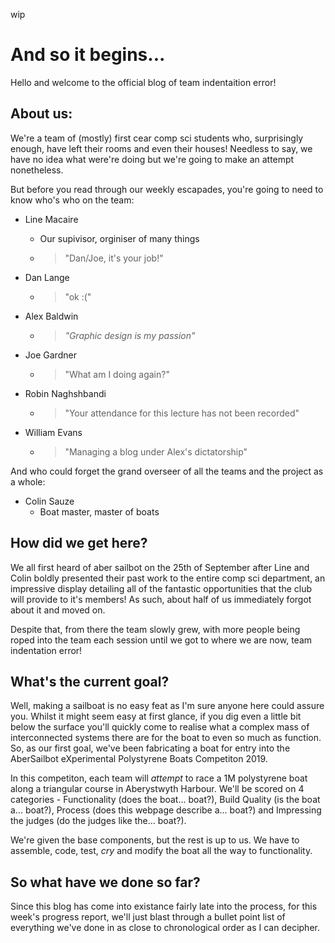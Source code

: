 wip

# And so it begins...

Hello and welcome to the official blog of team     indentaition error!

## About us:

We're a team of (mostly) first cear comp sci students who, surprisingly enough, have left their rooms and even their houses!
Needless to say, we have no idea what were're doing but we're going to make an attempt nonetheless.

But before you read through our weekly escapades, you're going to need to know who's who on the team:

* Line Macaire
  * Our supivisor, orginiser of many things
  * > "Dan/Joe, it's your job!"

* Dan Lange
  * > "ok :("
  
* Alex Baldwin
  * > _"Graphic design is my passion"_
  
* Joe Gardner
  * > "What am I doing again?"
  
* Robin Naghshbandi
  * > "Your attendance for this lecture has not been recorded"
  
* William Evans
  * > "Managing a blog under Alex's dictatorship"
  
And who could forget the grand overseer of all the teams and the project as a whole:

* Colin Sauze
  * Boat master, master of boats
  
## How did we get here?
  
We all first heard of aber sailbot on the 25th of September after Line and Colin boldly presented their past work to the entire comp sci department, an impressive display detailing all of the fantastic opportunities that the club will provide to it's members! 
As such, about half of us immediately forgot about it and moved on.

Despite that, from there the team slowly grew, with more people being roped into the team each session until we got to where we are now, team     indentation error!

## What's the current goal?

Well, making a sailboat is no easy feat as I'm sure anyone here could assure you.
Whilst it might seem easy at first glance, if you dig even a little bit below the surface you'll quickly come to realise what a complex mass of interconnected systems there are for the boat to even so much as function.
So, as our first goal, we've been fabricating a boat for entry into the AberSailbot eXperimental Polystyrene Boats Competiton 2019.

In this competiton, each team will _attempt_ to race a 1M polystyrene boat along a triangular course in Aberystwyth Harbour. We'll be scored on 4 categories - Functionality (does the boat... boat?), Build Quality (is the boat a... boat?), Process (does this webpage describe a... boat?) and Impressing the judges (do the judges like the...  boat?).

We're given the base components, but the rest is up to us. 
We have to assemble, code, test, _cry_ and modify the boat all the way to functionality.

## So what have we done so far?

Since this blog has come into existance fairly late into the process, for this week's progress report, we'll just blast through a bullet point list of everything we've done in as close to chronological order as I can decipher.

